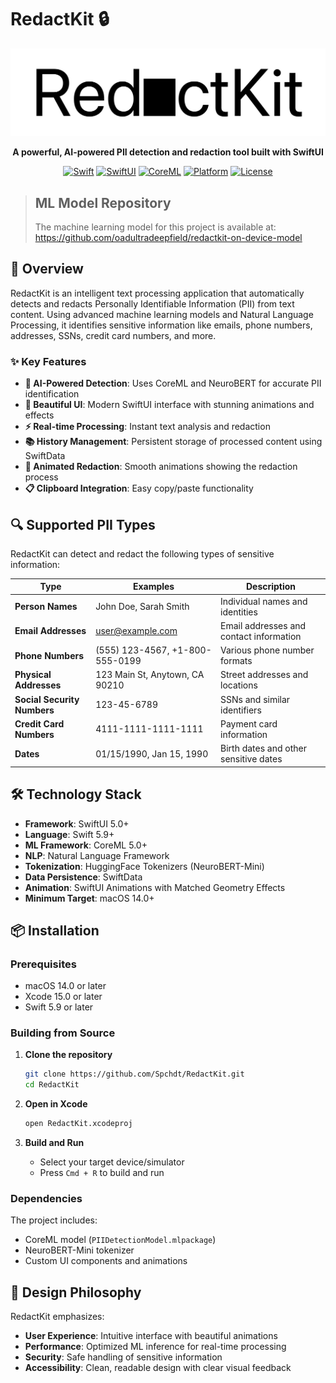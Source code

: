 # RedactKit 🔒

<div align="center">
  
![RedactKit Logo](RedactKit/Assets.xcassets/redactKitLogo.imageset/Frame%202.png)

**A powerful, AI-powered PII detection and redaction tool built with SwiftUI**

[![Swift](https://img.shields.io/badge/Swift-5.9+-orange.svg)](https://swift.org)
[![SwiftUI](https://img.shields.io/badge/SwiftUI-5.0+-blue.svg)](https://developer.apple.com/swiftui/)
[![CoreML](https://img.shields.io/badge/CoreML-5.0+-green.svg)](https://developer.apple.com/machine-learning/core-ml/)
[![Platform](https://img.shields.io/badge/Platform-macOS%2014.0+-lightgrey.svg)](https://developer.apple.com/macos/)
[![License](https://img.shields.io/badge/License-MIT-yellow.svg)](LICENSE)

</div>

> ## ML Model Repository
> The machine learning model for this project is available at: https://github.com/oadultradeepfield/redactkit-on-device-model


## 🚀 Overview

RedactKit is an intelligent text processing application that automatically detects and redacts Personally Identifiable Information (PII) from text content. Using advanced machine learning models and Natural Language Processing, it identifies sensitive information like emails, phone numbers, addresses, SSNs, credit card numbers, and more.

### ✨ Key Features

- **🧠 AI-Powered Detection**: Uses CoreML and NeuroBERT for accurate PII identification
- **🎨 Beautiful UI**: Modern SwiftUI interface with stunning animations and effects
- **⚡ Real-time Processing**: Instant text analysis and redaction
- **📚 History Management**: Persistent storage of processed content using SwiftData
- **🔄 Animated Redaction**: Smooth animations showing the redaction process
- **📋 Clipboard Integration**: Easy copy/paste functionality

## 🔍 Supported PII Types

RedactKit can detect and redact the following types of sensitive information:

| Type | Examples | Description |
|------|----------|-------------|
| **Person Names** | John Doe, Sarah Smith | Individual names and identities |
| **Email Addresses** | user@example.com | Email addresses and contact information |
| **Phone Numbers** | (555) 123-4567, +1-800-555-0199 | Various phone number formats |
| **Physical Addresses** | 123 Main St, Anytown, CA 90210 | Street addresses and locations |
| **Social Security Numbers** | 123-45-6789 | SSNs and similar identifiers |
| **Credit Card Numbers** | 4111-1111-1111-1111 | Payment card information |
| **Dates** | 01/15/1990, Jan 15, 1990 | Birth dates and other sensitive dates |

## 🛠️ Technology Stack

- **Framework**: SwiftUI 5.0+
- **Language**: Swift 5.9+
- **ML Framework**: CoreML 5.0+
- **NLP**: Natural Language Framework
- **Tokenization**: HuggingFace Tokenizers (NeuroBERT-Mini)
- **Data Persistence**: SwiftData
- **Animation**: SwiftUI Animations with Matched Geometry Effects
- **Minimum Target**: macOS 14.0+

## 📦 Installation

### Prerequisites

- macOS 14.0 or later
- Xcode 15.0 or later
- Swift 5.9 or later

### Building from Source

1. **Clone the repository**
   ```bash
   git clone https://github.com/Spchdt/RedactKit.git
   cd RedactKit
   ```

2. **Open in Xcode**
   ```bash
   open RedactKit.xcodeproj
   ```

3. **Build and Run**
   - Select your target device/simulator
   - Press `Cmd + R` to build and run

### Dependencies

The project includes:
- CoreML model (`PIIDetectionModel.mlpackage`)
- NeuroBERT-Mini tokenizer
- Custom UI components and animations


## 🎨 Design Philosophy

RedactKit emphasizes:
- **User Experience**: Intuitive interface with beautiful animations
- **Performance**: Optimized ML inference for real-time processing
- **Security**: Safe handling of sensitive information
- **Accessibility**: Clean, readable design with clear visual feedback
